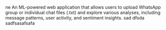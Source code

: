ne
An ML-powered web application that allows users to upload WhatsApp group or individual chat files (.txt) and explore various analyses, including message patterns, user activity, and sentiment insights.
sad
dfsda
sadfsasafsafa
